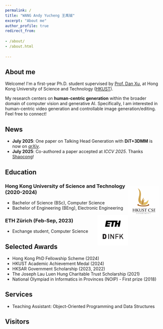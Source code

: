 ```yaml
---
permalink: /
title: "WANG Andy Yucheng 王禹铖"
excerpt: "About me"
author_profile: true
redirect_from:

- /about/
- /about.html

---
```


## About me
Welcome! I'm a first-year Ph.D. student supervised by [Prof. Dan Xu](https://www.danxurgb.net), at Hong Kong University of Science and Technology ([HKUST]((https://hkust.edu.hk/))).

My research centers on **human-centric generation** within the broader domain of computer vision and generative AI. Specifically, I am interested in human-centric video generation and controllable image generation/editing. Feel free to connect!

## News
- **July 2025**: One paper on Talking Head Generation with **DiT+3DMM** is now on *[arXiv](https://arxiv.org/abs/2507.05092)*.  
- **July 2025**: Co-authored a paper accepted at *ICCV 2025*. Thanks [Shaocong](https://hkdsc.github.io/)!

## Education 
<img src="images/HKUST.png" width="100" height="100" style="float: right; margin-right: 0px; margin-top: 15px"> 

### Hong Kong University of Science and Technology (2020-2024)
- Bachelor of Science (BSc), Computer Science
- Bachelor of Engineering (BEng), Electronic Engineering

<img src="images/ETH.png" width="100" height="100" style="float: right; margin-right: 0px;"> 

### ETH Zürich (Feb-Sep, 2023)
- Exchange student, Computer Science

## Selected Awards
- Hong Kong PhD Fellowship Scheme (2024) 
- HKUST Academic Achievement Medal (2024)
- HKSAR Government Scholarship (2023, 2022)
- The Joseph Lau Luen Hung Charitable Trust Scholarship (2021)
- National Olympiad in Informatics in Provinces (NOIP) - First prize (2018)

## Services
- Teaching Assistant: Object-Oriented Programming and Data Structures

## Visitors
<script type='text/javascript' id='clustrmaps' src='//cdn.clustrmaps.com/map_v2.js?cl=080808&w=240&t=tt&d=CegsBXipognXpkc6GUQVYl4fAAwYxrhfjHCiMaDQwvQ&co=ffffff&cmo=3acc3a&cmn=ff5353&ct=808080'></script>